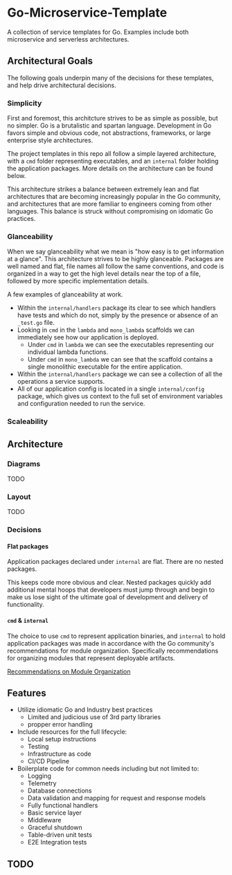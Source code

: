 # Go-Microservice-Template

A collection of service templates for Go. Examples include both microservice and serverless architectures.

## Architectural Goals

The following goals underpin many of the decisions for these templates, and help drive architectural decisions.

### Simplicity

First and foremost, this architcture strives to be as simple as possible, but no simpler. Go is a brutalistic and spartan language. Development in Go favors simple and obvious code, not abstractions, frameworks, or large enterprise style architectures.

The project templates in this repo all follow a simple layered architecture, with a `cmd` folder representing executables, and an `internal` folder holding the application packages. More details on the architecture can be found below.

This architecture strikes a balance between extremely lean and flat architectures that are becoming increasingly popular in the Go community, and architectures that are more familiar to engineers coming from other languages. This balance is struck without compromising on idomatic Go practices.

### Glanceability

When we say glanceability what we mean is "how easy is to get information at a glance". This architecture strives to be highly glanceable. Packages are well named and flat, file names all follow the same conventions, and code is organized in a way to get the high level details near the top of a file, followed by more specific implementation details.

A few examples of glanceability at work.

- Within the `internal/handlers` package its clear to see which handlers have tests and which do not, simply by the presence or absence of an `_test.go` file.
- Looking in `cmd` in the `lambda` and `mono_lambda` scaffolds we can immediately see how our application is deployed.
  - Under `cmd` in `lambda` we can see the executables representing our individual lambda functions.
  - Under `cmd` in `mono_lambda` we can see that the scaffold contains a single monolithic executable for the entire application.
- Within the `internal/handlers` package we can see a collection of all the operations a service supports.
- All of our application config is located in a single `internal/config` package, which gives us context to the full set of environment variables and configuration needed to run the service.

### Scaleability

## Architecture

### Diagrams

TODO

### Layout

TODO

### Decisions

#### Flat packages

Application packages declared under `internal` are flat. There are no nested packages.

This keeps code more obvious and clear. Nested packages quickly add additional mental hoops that developers must jump through and begin to make us lose sight of the ultimate goal of development and delivery of functionality.

#### `cmd` & `internal`

The choice to use `cmd` to represent application binaries, and `internal` to hold application packages was made in accordance with the Go community's recommendations for module organization. Specifically recommendations for organizing modules that represent deployable artifacts.

[Recommendations on Module Organization](https://go.dev/doc/modules/layout#server-project)

## Features

- Utilize idiomatic Go and Industry best practices
  - Limited and judicious use of 3rd party libraries
  - propper error handling
- Include resources for the full lifecycle:
  - Local setup instructions
  - Testing
  - Infrastructure as code
  - CI/CD Pipeline
- Boilerplate code for common needs including but not limited to:
  - Logging
  - Telemetry
  - Database connections
  - Data validation and mapping for request and response models
  - Fully functional handlers
  - Basic service layer
  - Middleware
  - Graceful shutdown
  - Table-driven unit tests
  - E2E Integration tests

## TODO
